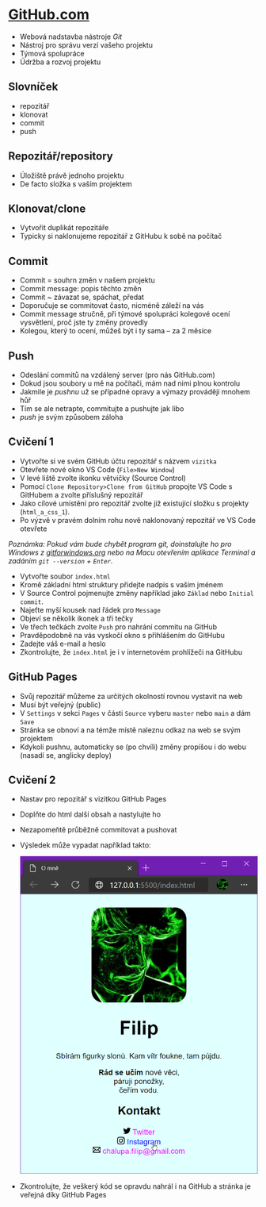 # [GitHub.com](https://github.com/)

- Webová nadstavba nástroje _Git_
- Nástroj pro správu verzí vašeho projektu
- Týmová spolupráce
- Údržba a rozvoj projektu

## Slovníček

- repozitář
- klonovat
- commit
- push

## Repozitář/repository

- Úložiště právě jednoho projektu
- De facto složka s vaším projektem

## Klonovat/clone

- Vytvořit duplikát repozitáře
- Typicky si naklonujeme repozitář z GitHubu k sobě na počítač

## Commit

- Commit = souhrn změn v našem projektu
- Commit message: popis těchto změn
- Commit ~ závazat se, spáchat, předat
- Doporučuje se commitovat často, nicméně záleží na vás
- Commit message stručně, při týmové spolupráci kolegové ocení vysvětlení, proč jste ty změny provedly
- Kolegou, který to ocení, můžeš být i ty sama – za 2 měsíce

## Push

- Odeslání commitů na vzdálený server (pro nás GitHub.com)
- Dokud jsou soubory u mě na počítači, mám nad nimi plnou kontrolu
- Jakmile je _pushnu_ už se případné opravy a výmazy provádějí mnohem hůř
- Tím se ale netrapte, commitujte a pushujte jak libo
- _push_ je svým způsobem záloha

## Cvičení 1

- Vytvořte si ve svém GitHub účtu repozitář s názvem `vizitka`
- Otevřete nové okno VS Code (`File>New Window`)
- V levé liště zvolte ikonku větvičky (Source Control)
- Pomocí `Clone Repository>Clone from GitHub` propojte VS Code s GitHubem a zvolte příslušný repozitář
- Jako cílové umístění pro repozitář zvolte již existující složku s projekty (`html_a_css_1`).
- Po výzvě v pravém dolním rohu nově naklonovaný repozitář ve VS Code otevřete

_Poznámka: Pokud vám bude chybět program git, doinstalujte ho pro Windows z [gitforwindows.org](https://gitforwindows.org/) nebo na Macu otevřením aplikace Terminal a zadáním `git --version` + `Enter`._

- Vytvořte soubor `index.html`
- Kromě základní html struktury přidejte nadpis s vaším jménem
- V Source Control pojmenujte změny například jako `Základ` nebo `Initial commit`.
- Najeťte myší kousek nad řádek pro `Message`
- Objeví se několik ikonek a tři tečky
- Ve třech tečkách zvolte `Push` pro nahrání commitu na GitHub
- Pravděpodobně na vás vyskočí okno s přihlášením do GitHubu
- Zadejte váš e-mail a heslo
- Zkontrolujte, že `index.html` je i v internetovém prohlížeči na GitHubu

## GitHub Pages

- Svůj repozitář můžeme za určitých okolností rovnou vystavit na web
- Musí být veřejný (public)
- V `Settings` v sekci `Pages` v části `Source` vyberu `master` nebo `main` a dám `Save`
- Stránka se obnoví a na témže místě naleznu odkaz na web se svým projektem
- Kdykoli pushnu, automaticky se (po chvíli) změny propíšou i do webu (nasadí se, anglicky deploy)

## Cvičení 2

- Nastav pro repozitář s vizitkou GitHub Pages
- Doplňte do html další obsah a nastylujte ho
- Nezapomeňtě průběžně commitovat a pushovat
- Výsledek může vypadat například takto:

	![](podklady/vizitka.png)

- Zkontrolujte, že veškerý kód se opravdu nahrál i na GitHub a stránka je veřejná díky GitHub Pages
